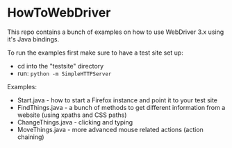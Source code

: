 # HowToWebDriver
This repo contains a bunch of examples on how to use WebDriver 3.x using it's Java bindings.

To run the examples first make sure to have a test site set up:
- cd into the "testsite" directory
- run: ```python -m SimpleHTTPServer```

Examples:
- Start.java - how to start a Firefox instance and point it to your test site
- FindThings.java - a bunch of methods to get different information from a website (using xpaths and CSS paths)
- ChangeThings.java - clicking and typing
- MoveThings.java - more advanced mouse related actions (action chaining)
